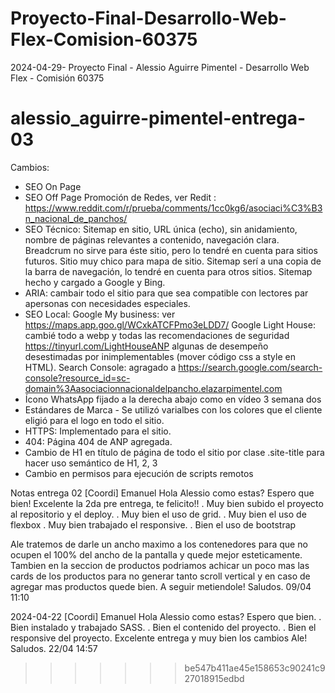 # Proyecto-Final-Desarrollo-Web-Flex-Comision-60375
2024-04-29- Proyecto Final - Alessio Aguirre Pimentel - Desarrollo Web Flex - Comisión 60375
# alessio_aguirre-pimentel-entrega-03

Cambios:
- SEO On Page
- SEO Off Page Promoción de Redes, ver Redit : https://www.reddit.com/r/prueba/comments/1cc0kg6/asociaci%C3%B3n_nacional_de_panchos/ 
- SEO Técnico: Sitemap en sitio, URL única (echo), sin anidamiento, nombre de páginas relevantes a contenido, navegación clara. Breadcrum no sirve para éste sitio, pero lo tendré en cuenta para sitios futuros. Sitio muy chico para mapa de sitio. Sitemap serí a una copia de la barra de navegación, lo tendré en cuenta para otros sitios. Sitemap hecho y cargado a Google y Bing. 
- ARIA: cambair todo el sitio para que sea compatible con lectores par apersonas con necesidades especiales. 
- SEO Local: Google My business: ver https://maps.app.goo.gl/WCxkATCFPmo3eLDD7/ Google Light House: cambié todo a webp y todas las recomendaciones de seguridad https://tinyurl.com/LightHouseANP algunas de desempeño desestimadas por inimplementables (mover código css a style en HTML). Search Console: agragado a https://search.google.com/search-console?resource_id=sc-domain%3Aasociacionnacionaldelpancho.elazarpimentel.com
- Ícono WhatsApp fijado a la derecha abajo como en vídeo 3 semana dos
- Estándares de Marca - Se utilizó varialbes con los colores que el cliente eligió para el logo en todo el sitio. 
- HTTPS: Implementado para el sitio. 
- 404: Página 404 de ANP agregada. 
- Cambio de H1 en título de página de todo el sitio por clase .site-title para hacer uso semántico de H1, 2, 3
- Cambio en permisos para ejecución de scripts remotos 



Notas entrega 02
[Coordi] Emanuel
Hola Alessio como estas? Espero que bien!
Excelente la 2da pre entrega, te felicito!!
. Muy bien subido el proyecto al repositorio y el deploy.
. Muy bien el uso de grid.
. Muy bien el uso de flexbox
. Muy bien trabajado el responsive.
. Bien el uso de bootstrap

Ale tratemos de darle un ancho maximo a los contenedores para que no ocupen el 100% del ancho de la pantalla y quede mejor esteticamente.
Tambien en la seccion de productos podriamos achicar un poco mas las cards de los productos para no generar tanto scroll vertical y en caso de agregar mas productos quede bien.
A seguir metiendole!
Saludos.
09/04 11:10 


2024-04-22
[Coordi] Emanuel
Hola Alessio como estas? Espero que bien.
. Bien instalado y trabajado SASS.
. Bien el contenido del proyecto.
. Bien el responsive del proyecto.
Excelente entrega y muy bien los cambios Ale!
Saludos.
22/04 14:57
>>>>>>> be547b411ae45e158653c90241c927018915edbd
